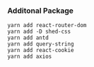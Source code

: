 ###  Additonal Package
```
yarn add react-router-dom
yarn add -D shed-css
yarn add antd 
yarn add query-string 
yarn add react-cookie
yarn add axios
```